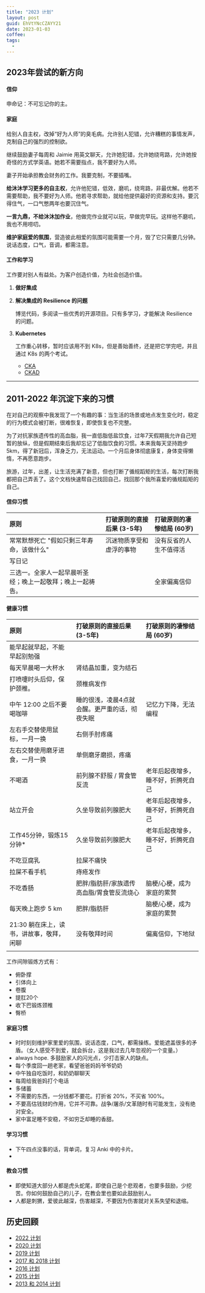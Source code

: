 ```yaml
---
title: "2023 计划"
layout: post
guid: EhVtYNcCZAYY21
date: 2023-01-03
coffee:
tags:
  -
---
```



## 2023年尝试的新方向

#### 信仰

申命记：不可忘记你的主。


#### 家庭

给别人自主权，改掉“好为人师”的臭毛病。允许别人犯错，允许糟糕的事情发声，克制自己的强烈的控制欲。

继续鼓励妻子每周和 Jaimie 用英文聊天，允许她犯错，允许她绕弯路，允许她按奇怪的方式学英语。她若不需要指点，我不要好为人师。

妻子开始承担教会财务的工作。我要克制，不要插嘴。

**给沐沐学习更多的自主权**，允许他犯错，低效，磨叽，绕弯路，非最优解。他若不需要帮助，我不要好为人师。他若寻求帮助，就给他提供最好的资源和支持。要沉得住气，一口气憋两年也要沉住气。

**一言九鼎，不给沐沐加作业**，他做完作业就可以玩，早做完早玩。这样他不磨叽，我也不用唠叨。

**维护家庭爱的氛围**，营造彼此相爱的氛围可能需要一个月，毁了它只需要几分钟。说话态度，口气，音调，都需注意。


#### 工作和学习


工作要对别人有益处。为客户创造价值，为社会创造价值。

1. **做好集成**

2. **解决集成的 Resilience 的问题**

    博览代码，多阅读一些优秀的开源项目。只有多学习，才能解决 Resilience 的问题。

3. **Kubernetes**

    工作重心转移，暂时应该用不到 K8s，但是善始善终，还是把它学完吧，并且通过 K8s 的两个考试。

    - [CKA](https://www.cncf.io/certification/cka/)
    - [CKAD](https://www.cncf.io/certification/ckad/)

---

## 2011-2022 年沉淀下来的习惯

在对自己的观察中我发现了一个有趣的事：当生活的场景或地点发生变化时，稳定的行为模式会被打断，很难恢复，即使恢复也不完整。

为了对抗家族遗传性的高血脂，我一直低脂低盐饮食，过年7天假期我允许自己短暂的放纵，但是假期结束后我却忘记了低脂饮食的习惯。本来我每天坚持跑步 5km，得了新冠后，浑身乏力，无法运动。一个月后身体彻底康复，身体变得懒惰，不再愿意跑步。

旅游，过年，出差，让生活充满了新意，但也打断了循规蹈矩的生活，每次打断我都把自己弄丢了。这个文档快速帮自己找回自己，找回那个我所喜爱的循规蹈矩的自己。


#### 信仰习惯

| 原则 | 打破原则的直接后果 (3-5年) | 打破原则的凄惨结局 (60岁)| 
|:--|:--|:--|
| 常常默想死亡 "假如只剩三年寿命，该做什么" | 沉迷物质享受和虚浮的事物  | 没有反省的人生不值得活 |
| 写日记 |  |  |
| 三选一。全家人一起早晨听圣经；晚上一起敬拜；晚上一起祷告。 |  | 全家偏离信仰 |

#### 健康习惯

| 原则 | 打破原则的直接后果 (3-5年) | 打破原则的凄惨结局 (60岁)| 
|:--|:--|:--|
| 能早起就早起，不能早起别勉强 |  |  |
| 每天早晨喝一大杯水 | 肾结晶加重，变为结石  |
| 打喷嚏时头后仰，保护颈椎。 | 颈椎病发作 |
| 中午 12:00 之后不要喝咖啡 | 睡的很浅，凌晨4点就会醒。更严重的话，彻夜失眠 | 记忆力下降，无法编程 |
| 左右手交替使用鼠标，一月一换 | 右侧手肘疼痛 |  |
| 左右交替使用磨牙进食，一月一换 | 单侧磨牙磨损，疼痛 |  |
| 不喝酒 | 前列腺不舒服 / 胃食管反流 | 老年后起夜增多，睡不好，折腾死自己 |
| 站立开会 | 久坐导致前列腺肥大 | 老年后起夜增多，睡不好，折腾死自己 |
| 工作45分钟，锻炼15分钟\* | 久坐导致前列腺肥大 | 老年后起夜增多，睡不好，折腾死自己 |
| 不吃豆腐乳 | 拉屎不痛快 |  |
| 拉屎不看手机 | 痔疮发作 |  |
| 不吃香肠 | 肥胖/脂肪肝/家族遗传高血脂/胃食管反流烧心 | 脑梗/心梗，成为家庭的累赘 |
| 每天晚上跑步 5 km | 肥胖/脂肪肝 |脑梗/心梗，成为家庭的累赘  |
| 21:30 躺在床上，读书，讲故事，敬拜，闲聊 | 没有敬拜时间 | 偏离信仰，下地狱 |
|  |  |  |


工作间隙锻炼方式有：

- 俯卧撑
- 引体向上
- 卷腹
- 提肛20个
- 收下巴锻炼颈椎
- 臀桥


#### 家庭习惯

- 时时刻刻维护家里爱的氛围，说话态度，口气，都需操练。爱能遮盖很多的矛盾。（女人感受不到爱，就会拆台，这是我过去几年忽视的一个变量。）
- always hope. 多鼓励家人的闪光点，少打击家人的缺点。
- 每个季度回一趟老家，看望爸爸妈妈爷爷奶奶
- 中午独自吃饭时，和奶奶聊聊天
- 每周给我爸妈打个电话
- 多储蓄
- 不需要的东西，一分钱都不要花。打折省 20%，不买省 100%。
- 不要高估钱财的作用，它并不可靠。战争/屠杀/文革随时有可能发生，没有绝对安全。
- 家中富足睡不安稳，不如穷乏却睡的香甜。


#### 学习习惯

- 下午四点没事的话，背单词，复习 Anki 中的卡片。
- 


#### 教会习惯

- 即使知道大部分人都是虎头蛇尾，即使自己是个悲观者，也要多鼓励，少挖苦。你如何鼓励自己的儿子，在教会里也要如此鼓励别人。
- 人都是刺猬，爱彼此越深，伤害越深，不要因为伤害就对关系失望和退缩。



## 历史回顾

- [2022 计划](/2022-07-08-plan-for-the-Q3-and-Q4-of-2022.html)
- [2020 计划](/plan-for-2020.html)
- [2019 计划](/plan-for-2019.html)
- [2017 和 2018 计划](/plan-for-2017-and-2018.html)
- [2016 计划](/study-plan-2016.html)
- [2015 计划](/my-2014.html)
- [2013 和 2014 计划](/study-plan.html)
